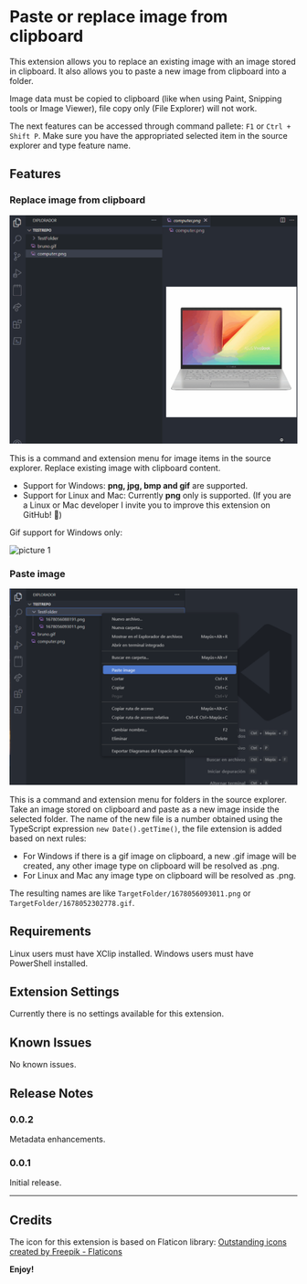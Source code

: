 # Paste or replace image from clipboard

This extension allows you to replace an existing image with an image stored in clipboard. It also allows you to paste a new image from clipboard into a folder.

Image data must be copied to clipboard (like when using Paint, Snipping tools or Image Viewer), file copy only (File Explorer) will not work.

The next features can be accessed through command pallete: `F1` or `Ctrl + Shift P`. Make sure you have the appropriated selected item in the source explorer and type feature name.

## Features

### Replace image from clipboard

![picture 1](/assets/screenshot-replace-img.gif)

This is a command and extension menu for image items in the source explorer. Replace existing image with clipboard content.

- Support for Windows: **png, jpg, bmp and gif** are supported.
- Support for Linux and Mac: Currently **png** only is supported. (If you are a Linux or Mac developer I invite you to improve this extension on GitHub! 🫶)

Gif support for Windows only:

![picture 1](/assets/screenshot-replace-gif.gif)

### Paste image

![picture 3](/assets/screenshot-paste-img.png)

This is a command and extension menu for folders in the source explorer. Take an image stored on clipboard and paste as a new image inside the selected folder. The name of the new file is a number obtained using the TypeScript expression `new Date().getTime()`, the file extension is added based on next rules:

- For Windows if there is a gif image on clipboard, a new .gif image will be created, any other image type on clipboard will be resolved as .png.
- For Linux and Mac any image type on clipboard will be resolved as .png.

The resulting names are like `TargetFolder/1678056093011.png` or `TargetFolder/1678052302778.gif`.

## Requirements

Linux users must have XClip installed. Windows users must have PowerShell installed.

## Extension Settings

Currently there is no settings available for this extension.

## Known Issues

No known issues.

## Release Notes

### 0.0.2

Metadata enhancements.

### 0.0.1

Initial release.

---

## Credits

The icon for this extension is based on Flaticon library: [Outstanding icons created by Freepik - Flaticons](https://www.flaticon.com/free-icons/outstanding)

**Enjoy!**
